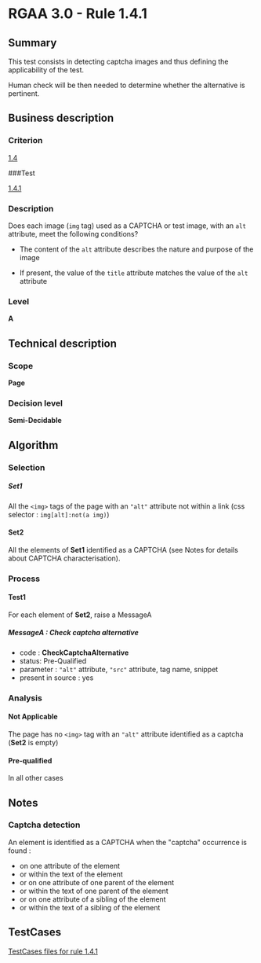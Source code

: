 # RGAA 3.0 -  Rule 1.4.1

## Summary

This test consists in detecting captcha images and thus defining the applicability of the test.

Human check will be then needed to determine whether the alternative is pertinent.

## Business description

### Criterion

[1.4](http://asqatasun.github.io/RGAA--3.0--EN/RGAA3.0_Criteria_English_version_v1.html#crit-1-4)

###Test

[1.4.1](http://asqatasun.github.io/RGAA--3.0--EN/RGAA3.0_Criteria_English_version_v1.html#test-1-4-1)

### Description
Does each image (<code>img</code> tag)
    used as a CAPTCHA or test image, with an <code>alt</code>
    attribute, meet the following conditions?
    <ul><li>
   The content of the <code>alt</code> attribute describes the nature and purpose of the image</li>
  <li>If present, the value of the <code>title</code> attribute
   matches the value of the <code>alt</code> attribute</li>
    </ul> 


### Level

**A**

## Technical description

### Scope

**Page**

### Decision level

**Semi-Decidable**

## Algorithm

### Selection

##### Set1

All the `<img>` tags of the page with an `"alt"` attribute not within a link  (css selector : `img[alt]:not(a img)`)

#### Set2

All the elements of **Set1** identified as a CAPTCHA (see Notes for details about CAPTCHA characterisation).

### Process

#### Test1

For each element of **Set2**, raise a MessageA

##### MessageA : Check captcha alternative

-    code : **CheckCaptchaAlternative** 
-    status: Pre-Qualified
-    parameter : `"alt"` attribute, `"src"` attribute, tag name, snippet
-    present in source : yes

### Analysis

#### Not Applicable

The page has no `<img>` tag with an `"alt"` attribute identified as a captcha (**Set2** is empty)

#### Pre-qualified

In all other cases

## Notes

### Captcha detection

An element is identified as a CAPTCHA when the "captcha" occurrence is found :

- on one attribute of the element
- or within the text of the element
- or on one attribute of one parent of the element
- or within the text of one parent of the element
- or on one attribute of a sibling of the element
- or within the text of a sibling of the element



##  TestCases 

[TestCases files for rule 1.4.1](https://gitlab.com/asqatasun/Asqatasun/-/tree/master/rules/rules-rgaa3.0/src/test/resources/testcases/rgaa30/Rgaa30Rule010401/) 


